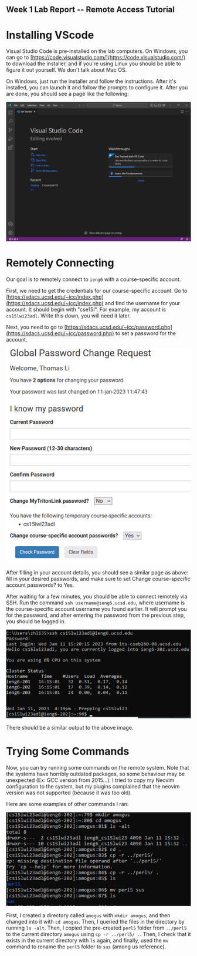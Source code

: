 ## Week 1 Lab Report -- Remote Access Tutorial

# Installing VScode

Visual Studio Code is pre-installed on the lab computers. On Windows, you can go to [https://code.visualstudio.com/](https://code.visualstudio.com/) to download the installer, and if you're using Linux you should be able to figure it out yourself. We don't talk about Mac OS.

On Windows, just run the installer and follow the instructions. After it's installed, you can launch it and follow the prompts to configure it. After you are done, you should see a page like the following:

![VS Code](vscode.png)

# Remotely Connecting

Our goal is to remotely connect to `ieng6` with a course-specific account.

First, we need to get the credentials for our course-specific account. Go to [https://sdacs.ucsd.edu/~icc/index.php](https://sdacs.ucsd.edu/~icc/index.php) and find the username for your account. It should begin with "cse15l". For example, my account is `cs15lwi23adl`. Write this down, you will need it later.

Next, you need to go to [https://sdacs.ucsd.edu/~icc/password.php](https://sdacs.ucsd.edu/~icc/password.php) to set a password for the account. 

![Password reset page](password.png)

After filling in your account details, you should see a similar page as above: fill in your desired passwords, and make sure to set Change course-specific account passwords? to Yes. 

After waiting for a few minutes, you should be able to connect remotely via SSH. Run the command `ssh username@ieng6.ucsd.edu`, where username is the course-specific account username you found earlier. It will prompt you for the password, and after entering the password from the previous step, you should be logged in. 

![SSH](ssh.png)

There should be a similar output to the above image. 

# Trying Some Commands

Now, you can try running some commands on the remote system. Note that the systems have horribly outdated packages, so some behaviour may be unexpected (Ex: GCC version from 2015...). I tried to copy my Neovim configuration to the system, but my plugins complained that the neovim version was not supported (because it was too old). 

Here are some examples of other commands I ran:

![Commands](commands.png)

First, I created a directory called `amogus` with `mkdir amogus`, and then changed into it with `cd amogus`. Then, I queried the files in the directory by running `ls -alt`. Then, I copied the pre-created `perl5` folder from `../perl5` to the current directory `amogus` using `cp -r ../perl5/ .`. Then, I check that it exists in the current directory with `ls` again, and finally, used the `mv` command to rename the `perl5` folder to `sus` (among us reference). 



